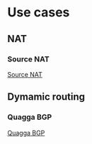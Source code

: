# Use cases

## NAT

### Source NAT
<a href="/source_nat.md">Source NAT</a>

## Dymamic routing

### Quagga BGP
<a href="/quagga_bgp.md">Quagga BGP</a>
